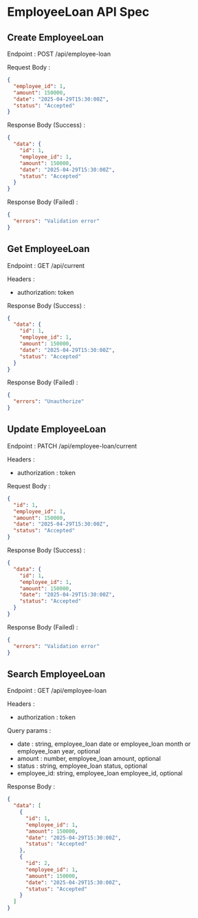 # EmployeeLoan API Spec

## Create EmployeeLoan

Endpoint : POST /api/employee-loan

Request Body :

```json
{
  "employee_id": 1,
  "amount": 150000,
  "date": "2025-04-29T15:30:00Z",
  "status": "Accepted"
}
```

Response Body (Success) :

```json
{
  "data": {
    "id": 1,
    "employee_id": 1,
    "amount": 150000,
    "date": "2025-04-29T15:30:00Z",
    "status": "Accepted"
  }
}
```

Response Body (Failed) :

```json
{
  "errors": "Validation error"
}
```

## Get EmployeeLoan

Endpoint : GET /api/current

Headers :

- authorization: token

Response Body (Success) :

```json
{
  "data": {
    "id": 1,
    "employee_id": 1,
    "amount": 150000,
    "date": "2025-04-29T15:30:00Z",
    "status": "Accepted"
  }
}
```

Response Body (Failed) :

```json
{
  "errors": "Unauthorize"
}
```

## Update EmployeeLoan

Endpoint : PATCH /api/employee-loan/current

Headers :

- authorization : token

Request Body :

```json
{
  "id": 1,
  "employee_id": 1,
  "amount": 150000,
  "date": "2025-04-29T15:30:00Z",
  "status": "Accepted"
}
```

Response Body (Success) :

```json
{
  "data": {
    "id": 1,
    "employee_id": 1,
    "amount": 150000,
    "date": "2025-04-29T15:30:00Z",
    "status": "Accepted"
  }
}
```

Response Body (Failed) :

```json
{
  "errors": "Validation error"
}
```

## Search EmployeeLoan

Endpoint : GET /api/employee-loan

Headers :

- authorization : token

Query params :

- date : string, employee_loan date or employee_loan month or employee_loan year, optional
- amount : number, employee_loan amount, optional
- status : string, employee_loan status, optional
- employee_id: string, employee_loan employee_id, optional

Response Body :

```json
{
  "data": [
    {
      "id": 1,
      "employee_id": 1,
      "amount": 150000,
      "date": "2025-04-29T15:30:00Z",
      "status": "Accepted"
    },
    {
      "id": 2,
      "employee_id": 1,
      "amount": 150000,
      "date": "2025-04-29T15:30:00Z",
      "status": "Accepted"
    }
  ]
}
```
